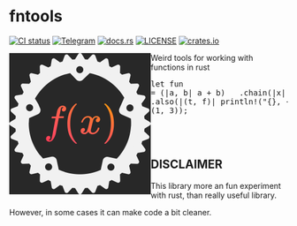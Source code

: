 # fntools
[![CI status](https://github.com/WaffleLapkin/fntools/workflows/Continuous%20integration/badge.svg)](https://github.com/WaffleLapkin/fntools/actions)
[![Telegram](https://img.shields.io/badge/tg-WaffleLapkin-9cf?logo=telegram)](https://vee.gg/t/WaffleLapkin)
[![docs.rs](https://img.shields.io/badge/docs.rs-link-blue.svg)](https://docs.rs/fntools)
[![LICENSE](https://img.shields.io/badge/license-MIT-blue.svg)](LICENSE)
[![crates.io](https://img.shields.io/badge/crates.io-v0.1.0-orange.svg)](https://crates.io/crates/fntools)


<img height="256" width="256" align="left" src="./logo.svg" alt="logo"> Weird tools for working with functions in rust <pre lang="rust">let fun = (|a, b| a + b)
&nbsp;   .chain(|x| (x % 2, x % 4))
&nbsp;   .chain(|t, f| (t, f)
&nbsp;        .also(|(t, f)| println!("{}, {}", t, f))
&nbsp;   );
&nbsp;
assert_eq!(fun(13, 10), (1, 3));
</pre>
<br><br>
## DISCLAIMER
This library more an fun experiment with rust, than really useful library.

However, in some cases it can make code a bit cleaner.
